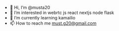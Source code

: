 - 👋 Hi, I’m @musta20
- 👀 I’m interested in webrtc js react nextjs node flask
- 🌱 I’m currently learning kamailio
- 📫 How to reach me must.g20@gmail.com

<!---
musta20/musta20 is a ✨ special ✨ repository because its `README.md` (this file) appears on your GitHub profile.
You can click the Preview link to take a look at your changes.
--->
